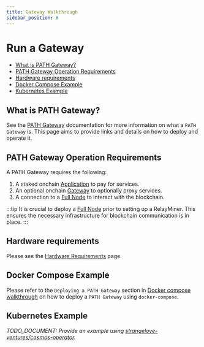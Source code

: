 ```yaml
---
title: Gateway Walkthrough
sidebar_position: 6
---
```


# Run a Gateway <!-- omit in toc -->

- [What is PATH Gateway?](#what-is-path-gateway)
- [PATH Gateway Operation Requirements](#path-gateway-operation-requirements)
- [Hardware requirements](#hardware-requirements)
- [Docker Compose Example](#docker-compose-example)
- [Kubernetes Example](#kubernetes-example)

## What is PATH Gateway?

See the [PATH Gateway](https://path.grove.city) documentation for more
information on what a `PATH Gateway` is. This page aims to provide links and
details on how to deploy and operate it.

## PATH Gateway Operation Requirements

A PATH Gateway requires the following:

1. A staked onchain [Application](../../protocol/actors/application.md) to pay for services.
2. An optional onchain [Gateway](../../protocol/actors/gateway.md) to optionally proxy services.
3. A connection to a [Full Node](./full_node_docker.md) to interact with the blockchain.

:::tip
It is crucial to deploy a [Full Node](full_node_docker.md) prior to setting up a RelayMiner.
This ensures the necessary infrastructure for blockchain communication is in place.
:::

## Hardware requirements

Please see the [Hardware Requirements](./hardware_requirements.md#path-gateway) page.

## Docker Compose Example

Please refer to the `Deploying a PATH Gateway` section in [Docker compose walkthrough](../quickstart/docker_compose_walkthrough#d-creating-a-gateway-deploying-a-path-gateway)
on how to deploy a `PATH Gateway` using `docker-compose`.

## Kubernetes Example

_TODO_DOCUMENT: Provide an example using [strangelove-ventures/cosmos-operator](https://github.com/strangelove-ventures/cosmos-operator)._
